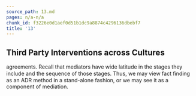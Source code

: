 ```yaml
---
source_path: 13.md
pages: n/a-n/a
chunk_id: f3226e0d1aef0d51b1dc9a8874c4296136dbebf7
title: '13'
---
```

## Third Party Interventions across Cultures

agreements. Recall that mediators have wide latitude in the stages they include and the sequence of those stages. Thus, we may view fact ﬁnding as an ADR method in a stand-alone fashion, or we may see it as a component of mediation.
